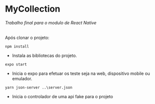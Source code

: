 # MyCollection
###### Trabalho final para o modulo de React Native


Após clonar o projeto: 

```
npm install
```
- Instala as bibliotecas do projeto.

```
expo start
```
- Inicia o expo para efetuar os teste seja na web, dispositivo mobile ou emulador.

```
yarn json-server ..\server.json
```
- Inicia o controlador de uma api fake para o projeto
